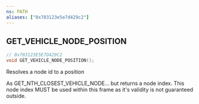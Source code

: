 ```yaml
---
ns: PATH
aliases: ["0x703123e5e7d429c2"]
---
```

## GET_VEHICLE_NODE_POSITION

```c
// 0x703123E5E7D429C2
void GET_VEHICLE_NODE_POSITION();
```

Resolves a node id to a position

As GET_NTH_CLOSEST_VEHICLE_NODE... but returns a node index. This node index MUST be used within this frame as it's validity is not guaranteed outside.


